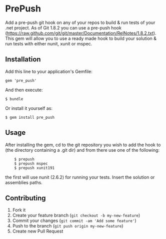 # PrePush

Add a pre-push git hook on any of your repos to build & run tests of your .net project.
As of Git 1.8.2 you can use a pre-push hook (https://raw.github.com/git/git/master/Documentation/RelNotes/1.8.2.txt).
This gem will allow you to use a ready made hook to build your solution & run tests with either nunit, xunit or mspec.

## Installation

Add this line to your application's Gemfile:

    gem 'pre_push'

And then execute:

    $ bundle

Or install it yourself as:

    $ gem install pre_push

## Usage

After installing the gem, cd to the git repository you wish to add the hook to 
(the directory containing a .git dir) and from there use one of the following:
	
		$ prepush
		$ prepush mspec
		$ prepush xunit191

the first will use nunit (2.6.2) for running your tests.
Insert the solution or assemblies paths.

## Contributing

1. Fork it
2. Create your feature branch (`git checkout -b my-new-feature`)
3. Commit your changes (`git commit -am 'Add some feature'`)
4. Push to the branch (`git push origin my-new-feature`)
5. Create new Pull Request
